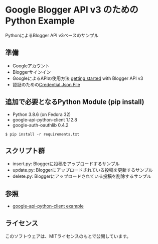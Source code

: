 # Google Blogger API v3 のためのPython Example
PythonによるBlogger API v3ベースのサンプル

## 準備
* Googleアカウント
* Bloggerサインイン
* GoogleによるAPIの使用方法 [getting started](https://developers.google.com/blogger/docs/3.0/getting_started) with Blogger API v3
* 認証のための[Credential Json File](https://console.developers.google.com/apis/credentials)

## 追加で必要となるPython Module (pip install)
* Python 3.8.6 (on Fedora 32)
* google-api-python-client 1.12.8
* google-auth-oauthlib 0.4.2

```
$ pip install -r requirements.txt
```

## スクリプト群
* insert.py: Bloggerに投稿をアップロードするサンプル
* update.py: Bloggerにアップロードされている投稿を更新するサンプル
* delete.py: Bloggerにアップロードされている投稿を削除するサンプル

## 参照
* [google-api-python-client example](https://github.com/googleapis/google-api-python-client/tree/master/samples/blogger)

## ライセンス
このソフトウェアは、MITライセンスのもとで公開しています。
